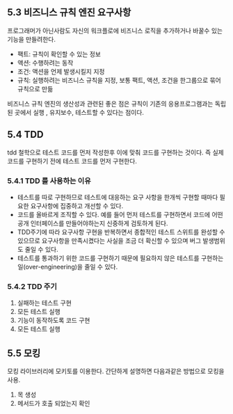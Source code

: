 ## 5.3 비즈니스 규칙 엔진 요구사항

프로그래머가 아닌사람도 자신의 워크플로에 비즈니스 로직을 추가하거나 바꿀수 있는 기능을 만들려한다. 

- 팩트: 규칙이 확인할 수 있는 정보
- 액션: 수행하려는 동작
- 조건: 액션을 언제 발생시킬지 지정
- 규칙: 실행하려는 비즈니스 규칙을 지정, 보통 팩트, 액션, 조건을 한그룹으로 묶어 규칙으로 만듦

비즈니스 규칙 엔진의 생산성과 관련된 좋은 점은 규칙이 기존의 응용프로그램과는 독립된 곳에서 실행 , 유지보수, 테스트할 수 있다는 점이다. 

## 5.4 TDD

tdd 철학으로 테스트 코드를 먼저 작성한후 이에 맞춰 코드를 구현하는 것이다. 즉 실제 코드를 구현하기 전에 테스트 코드를 먼저 구현한다. 

### 5.4.1 TDD 를 사용하는 이유

- 테스트를 따로 구현하므로 테스트에 대응하는 요구 사항을 한개씩 구현할 때마다 필요한 요구사항에 집중하고 개선할 수 있다.
- 코드를 올바르게 조직할 수 있다. 예를 들어 먼저 테스트를 구현하면서 코드에 어떤 공개 인터페이스를 만들어야하는지 신중하게 검토하게 된다. 
-  TDD주기에 따라 요구사항 구현을 반복하면서 종합적인 테스트 스위트를 완성할 수 있으므로 요구사항을 만족시켰다는 사실을 조금 더 확신할 수 있으며 버그 발생범위도 줄일 수 있다.
-  테스트를 통과하기 위한 코드를 구현하기 때문에 필요하지 않은 테스트를 구현하는 일(over-engineering)을 줄일 수 있다.

### 5.4.2 TDD 주기

1. 실패하는 테스트 구현
2. 모든 테스트 실행
3. 기능이 동작하도록 코드 구현
4. 모든 테스트 실행

## 5.5 모킹

모킹 라이브러리에 모키토를 이용한다. 간단하게 설명하면 다음과같은 방법으로 모킹을 사용.

1. 목 생성
2. 메서드가 호출 되었는지 확인